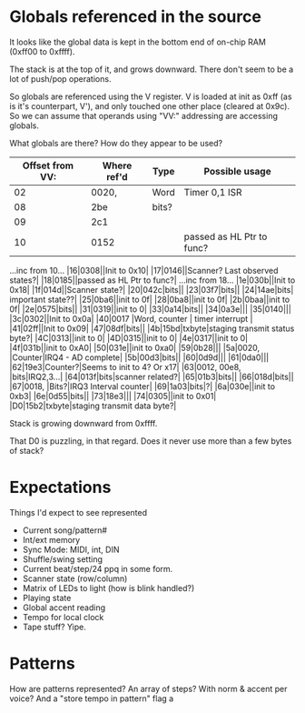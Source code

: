 # Globals referenced in the source

It looks like the global data is kept in the bottom end of on-chip RAM (0xff00 to 0xffff).

The stack is at the top of it, and grows downward.  There don't seem to be a lot of push/pop operations.

So globals are referenced using the V register.  V is loaded at init as 0xff (as is it's counterpart, V'), and only touched one other place (cleared at 0x9c).  So we can assume that operands using "VV:" addressing are accessing globals.

What globals are there?  How do they appear to be used?

|Offset from VV:|Where ref'd|Type|Possible usage|
|-|-|-|-|
|02|0020, |Word|Timer 0,1 ISR|
|08|2be|bits?||
|09|2c1|||
|10|0152||passed as HL Ptr to func?|
...inc from 10...
|16|0308||Init to 0x10|
|17|0146||Scanner? Last observed states?|
|18|0185||passed as HL Ptr to func?|
...inc from 18...
|1e|030b||Init to 0x18|
|1f|014d||Scanner state?|
|20|042c|bits||
|23|03f7|bits||
|24|14ae|bits| important state??|
|25|0ba6||init to 0f|
|28|0ba8||init to 0f|
|2b|0baa||init to 0f|
|2e|0575|bits||
|31|0319||init to 0|
|33|0a14|bits||
|34|0a3e|||
|35|0140|||
|3c|0302||Init to 0x0a|
|40|0017 |Word, counter | timer interrupt |
|41|02ff||Init to 0x09|
|47|08df|bits||
|4b|15bd|txbyte|staging transmit status byte?|
|4C|0313||init to 0|
|4D|0315||init to 0|
|4e|0317||init to 0|
|4f|031b||init to 0xA0|
|50|031e||init to 0xa0|
|59|0b28|||
|5a|0020, |Counter|IRQ4 - AD complete|
|5b|00d3|bits||
|60|0d9d|||
|61|0da0|||
|62|19e3|Counter?|Seems to init to 4?  Or x17|
|63|0012, 00e8, |bits|IRQ2,3...|
|64|013f|bits|scanner related?|
|65|01b3|bits||
|66|018d|bits||
|67|0018, |Bits?|IRQ3 Interval counter|
|69|1a03|bits|?|
|6a|030e||init to 0xb3|
|6e|0d55|bits||
|73|18e3|||
|74|0305||init to 0x01|
|D0|15b2|txbyte|staging transmit data byte?|

Stack is growing downward from 0xffff.

That D0 is puzzling, in that regard.  Does it never use more than a few bytes of stack?


# Expectations

Things I'd expect to see represented

* Current song/pattern#
* Int/ext memory
* Sync Mode: MIDI, int, DIN
* Shuffle/swing setting
* Current beat/step/24 ppq in some form.
* Scanner state (row/column)
* Matrix of LEDs to light (how is blink handled?)
* Playing state
* Global accent reading
* Tempo for local clock
* Tape stuff?  Yipe.

# Patterns

How are patterns represented?
An array of steps?
With norm & accent per voice?
And a "store tempo in pattern" flag
a

